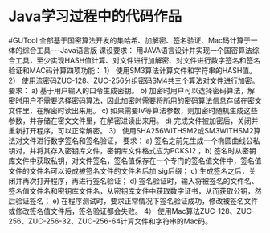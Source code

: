 # Java学习过程中的代码作品

#GUTool 全部基于国密算法开发的集哈希、加解密、签名验证、Mac码计算于一体的综合工具---Java语言版
课设要求： 用JAVA语言设计并实现一个国密算法综合工具，至少实现HASH值计算、对文件进行加解密、对文件进行数字签名和签名验证和MAC码计算四项功能： 
1） 使用SM3算法计算文件和字符串的HASH值。 
2） 使用流密码ZUC-128、ZUC-256分组密码SM4共三个算法对文件进行加密。
  要求： 
  a) 基于用户输入的口令生成密钥。 
  b) 加密时用户可以选择密码算法，解密时用户不需要选择密码算法，因此加密时需要将所用的密码算法信息存储在密文文件里，在解密时读出来用。 
  c) 如果需要IV等算法参数，则加密时随机生成这些参数，并存储在密文文件里，在解密进读出来用。 
  d) 完成文件被加密后，关闭并重新打开程序，可以正常解密。 
3） 使用SHA256WITHSM2或SM3WITHSM2算法对文件进行数字签名和签名验证，
  要求： 
  a) 签名之前先生成一个椭圆曲线公私钥对，并将其存入密钥库文件，密钥库文件格式应为PCKS12； 
  b) 签名时从密钥库文件中获取私钥，对文件签名，签名值保存在一个专门的签名值文件中，签名值文件的文件名可以设成被签名文件的文件名后加.sig后缀； 
  c) 生成签名之后，关闭并再次打开程序，再进行签名验证； 
  d) 签名验证时，输入将被签名的文件名、签名值文件名和密钥库文件名，从密钥库文件中获取数字证书，从而获取公钥，然后验证签名； 
  e) 在程序测试时，要求正常情况下签名验证成功，修改被签名文件或修改签名值文件后，签名验证都会失败。 
4） 使用Mac算法ZUC-128、ZUC-256、ZUC-256-32、ZUC-256-64计算文件和字符串的Mac码。
